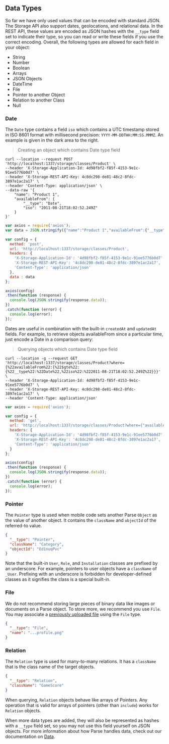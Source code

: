 ## Data Types

So far we have only used values that can be encoded with standard JSON. The Storage API also support dates, geolocations, and relational data. In the REST API, these values are encoded as JSON hashes with the `__type` field set to indicate their type, so you can read or write these fields if you use the correct encoding. Overall, the following types are allowed for each field in your object:

* String
* Number
* Boolean
* Arrays
* JSON Objects
* DateTime
* File
* Pointer to another Object
* Relation to another Class
* Null

### Date

The `Date` type contains a field `iso` which contains a UTC timestamp stored in ISO 8601 format with millisecond precision: `YYYY-MM-DDTHH:MM:SS.MMMZ`. An example is given in the dark area to the right.

> Creating an object which contains Date type field

```shell
curl --location --request POST 'http://localhost:1337/storage/classes/Product' \
--header 'X-Storage-Application-Id: 4d98fbf2-f85f-4153-9e1c-91ee5776b0d7' \
--header 'X-Storage-REST-API-Key: 4c8dc298-de81-48c2-8fdc-3897e1ac2a17' \
--header 'Content-Type: application/json' \
--data-raw '{
    "name": "Product 1",
    "availableFrom": {
        "__type": "Date",
        "iso": "2011-08-21T18:02:52.249Z"
    }
}'
```

```javascript
var axios = require('axios');
var data = JSON.stringify({"name":"Product 1","availableFrom":{"__type":"Date","iso":"2011-08-21T18:02:52.249Z"}});

var config = {
  method: 'post',
  url: 'http://localhost:1337/storage/classes/Product',
  headers: {
    'X-Storage-Application-Id': '4d98fbf2-f85f-4153-9e1c-91ee5776b0d7',
    'X-Storage-REST-API-Key': '4c8dc298-de81-48c2-8fdc-3897e1ac2a17',
    'Content-Type': 'application/json'
  },
  data : data
};

axios(config)
.then(function (response) {
  console.log(JSON.stringify(response.data));
})
.catch(function (error) {
  console.log(error);
});
```

Dates are useful in combination with the built-in `createdAt` and `updatedAt` fields. For example, to retrieve objects availableFrom since a particular time, just encode a Date in a comparison query:

> Querying objects which contains Date type field

```shell
curl --location -g --request GET 'http://localhost:1337/storage/classes/Product?where={%22availableFrom%22:{%22$gte%22:{%22__type%22:%22Date%22,%22iso%22:%222011-08-21T18:02:52.249Z%22}}}' \
--header 'X-Storage-Application-Id: 4d98fbf2-f85f-4153-9e1c-91ee5776b0d7' \
--header 'X-Storage-REST-API-Key: 4c8dc298-de81-48c2-8fdc-3897e1ac2a17' \
--header 'Content-Type: application/json'
```

```javascript
var axios = require('axios');

var config = {
  method: 'get',
  url: 'http://localhost:1337/storage/classes/Product?where={"availableFrom":{"$gte":{"__type":"Date","iso":"2011-08-21T18:02:52.249Z"}}}',
  headers: {
    'X-Storage-Application-Id': '4d98fbf2-f85f-4153-9e1c-91ee5776b0d7',
    'X-Storage-REST-API-Key': '4c8dc298-de81-48c2-8fdc-3897e1ac2a17',
    'Content-Type': 'application/json'
  }
};

axios(config)
.then(function (response) {
  console.log(JSON.stringify(response.data));
})
.catch(function (error) {
  console.log(error);
});
```

### Pointer

The `Pointer` type is used when mobile code sets another Parse `Object` as the value of another object. It contains the `className` and `objectId` of the referred-to value.

```json
{
  "__type": "Pointer",
  "className": "Category",
  "objectId": "Ed1nuqPvc"
}
```

Note that the built-in `User`, `Role`, and `Installation` classes are prefixed by an underscore. For example, pointers to user objects have a `className` of `_User`. Prefixing with an underscore is forbidden for developer-defined classes as it signifies the class is a special built-in.

### File

We do not recommend storing large pieces of binary data like images or documents on a Parse object. To store more, we recommend you use `File`. You may associate a [previously uploaded file](#files) using the `File` type.

```json
{
  "__type": "File",
  "name": "...profile.png"
}
```

### Relation

The `Relation` type is used for many-to-many relations. It has a `className` that is the class name of the target objects.

```json
{
  "__type": "Relation",
  "className": "GameScore"
}
```

When querying, `Relation` objects behave like arrays of Pointers. Any operation that is valid for arrays of pointers (other than `include`) works for `Relation` objects.

When more data types are added, they will also be represented as hashes with a `__type` field set, so you may not use this field yourself on JSON objects. For more information about how Parse handles data, check out our documentation on [Data](#data).
